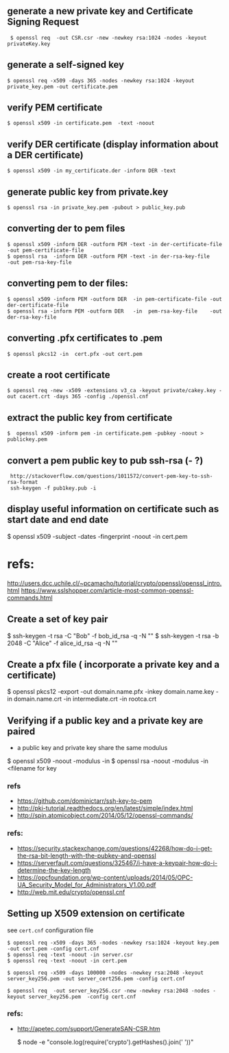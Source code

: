 generate a new private key and Certificate Signing Request
----------------------------------------------------------
    
     $ openssl req  -out CSR.csr -new -newkey rsa:1024 -nodes -keyout privateKey.key

generate a self-signed key
--------------------------

    $ openssl req -x509 -days 365 -nodes -newkey rsa:1024 -keyout private_key.pem -out certificate.pem


verify PEM certificate
----------------------

    $ openssl x509 -in certificate.pem  -text -noout

verify DER certificate (display information about a DER certificate)
--------------------------------------------------------------------

    $ openssl x509 -in my_certificate.der -inform DER -text

generate public key from private.key
------------------------------------

    $ openssl rsa -in private_key.pem -pubout > public_key.pub

converting der to pem files
----------------------------

    $ openssl x509 -inform DER -outform PEM -text -in der-certificate-file -out pem-certificate-file
    $ openssl rsa  -inform DER -outform PEM -text -in der-rsa-key-file     -out pem-rsa-key-file

converting pem to der files:
----------------------------

    $ openssl x509 -inform PEM -outform DER  -in pem-certificate-file -out der-certificate-file
    $ openssl rsa -inform PEM -outform DER   -in  pem-rsa-key-file    -out der-rsa-key-file

converting .pfx certificates to .pem
------------------------------------
    $ openssl pkcs12 -in  cert.pfx -out cert.pem

create a root certificate
-------------------------
    $ openssl req -new -x509 -extensions v3_ca -keyout private/cakey.key -out cacert.crt -days 365 -config ./openssl.cnf

extract the public key from certificate
----------------------------------------
    $  openssl x509 -inform pem -in certificate.pem -pubkey -noout > publickey.pem

convert a pem public key to pub ssh-rsa (- ?)
---------------------------------------------

     http://stackoverflow.com/questions/1011572/convert-pem-key-to-ssh-rsa-format
     ssh-keygen -f pub1key.pub -i


display useful information on certificate such as start date and end date
---------------------------------------------
   $ openssl x509 -subject -dates -fingerprint -noout  -in cert.pem

refs:
=====
   http://users.dcc.uchile.cl/~pcamacho/tutorial/crypto/openssl/openssl_intro.html
   https://www.sslshopper.com/article-most-common-openssl-commands.html

Create a set of  key pair
-------------------------
  $ ssh-keygen -t rsa -C "Bob" -f bob_id_rsa -q -N ""
  $ ssh-keygen -t rsa -b 2048 -C "Alice" -f alice_id_rsa -q -N ""

Create a pfx file ( incorporate a private key and a certificate)
----------------------------------------------------------------
  $ openssl pkcs12 -export -out domain.name.pfx -inkey domain.name.key -in domain.name.crt -in intermediate.crt -in rootca.crt


Verifying if a public key and a private key are paired 
------------------------------------------------------

   -  a public key and private key share the same modulus 
   
   $ openssl x509 -noout -modulus -in <filename for crt>
   $ openssl rsa -noout -modulus -in <filename for key
   
### refs
 
 * https://github.com/dominictarr/ssh-key-to-pem
 * http://pki-tutorial.readthedocs.org/en/latest/simple/index.html
 * http://spin.atomicobject.com/2014/05/12/openssl-commands/

### refs:

 * https://security.stackexchange.com/questions/42268/how-do-i-get-the-rsa-bit-length-with-the-pubkey-and-openssl
 * https://serverfault.com/questions/325467/i-have-a-keypair-how-do-i-determine-the-key-length  
 * https://opcfoundation.org/wp-content/uploads/2014/05/OPC-UA_Security_Model_for_Administrators_V1.00.pdf
 * http://web.mit.edu/crypto/openssl.cnf


Setting up X509 extension on certificate
----------------------------------------

see ```cert.cnf``` configuration file
  
    $ openssl req -x509 -days 365 -nodes -newkey rsa:1024 -keyout key.pem -out cert.pem -config cert.cnf
    $ openssl req -text -noout -in server.csr
    $ openssl req -text -noout -in cert.pem

    $ openssl req -x509 -days 100000 -nodes -newkey rsa:2048 -keyout server_key256.pem -out server_cert256.pem -config cert.cnf
  
    $ openssl req  -out server_key256.csr -new -newkey rsa:2048 -nodes -keyout server_key256.pem  -config cert.cnf

### refs:
 
  * http://apetec.com/support/GenerateSAN-CSR.htm


     $ node -e "console.log(require('crypto').getHashes().join(' '))"
